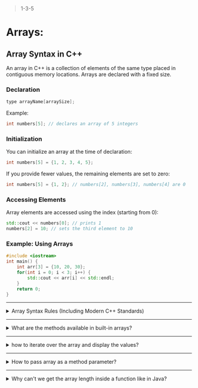 > 1-3-5
# Arrays:



## Array Syntax in C++

An array in C++ is a collection of elements of the same type placed in contiguous memory locations. Arrays are declared with a fixed size.

### Declaration
```cpp
type arrayName[arraySize];
```
Example:
```cpp
int numbers[5]; // declares an array of 5 integers
```

### Initialization
You can initialize an array at the time of declaration:
```cpp
int numbers[5] = {1, 2, 3, 4, 5};
```
If you provide fewer values, the remaining elements are set to zero:
```cpp
int numbers[5] = {1, 2}; // numbers[2], numbers[3], numbers[4] are 0
```

### Accessing Elements
Array elements are accessed using the index (starting from 0):
```cpp
std::cout << numbers[0]; // prints 1
numbers[2] = 10; // sets the third element to 10
```

### Example: Using Arrays
```cpp
#include <iostream>
int main() {
    int arr[3] = {10, 20, 30};
    for(int i = 0; i < 3; i++) {
        std::cout << arr[i] << std::endl;
    }
    return 0;
}
```

---

<details>
<summary> Array Syntax Rules (Including Modern C++ Standards) </summary>

## Array Syntax Rules (Including Modern C++ Standards)

Here are the key syntax rules for arrays in C++ (including C++11 and later):

1. **Declaration**
   - Must specify a constant size (except when using `std::vector` or Variable Length Arrays in some compilers as an extension).
   - Example: `int arr[10];`

2. **Initialization**
   - You can initialize at declaration:
     - `int arr[3] = {1, 2, 3};`
   - If fewer initializers are provided, remaining elements are zero-initialized:
     - `int arr[5] = {1, 2}; // arr[2], arr[3], arr[4] = 0`
   - Since C++11, you can use brace initialization:
     - `int arr[5]{}; // all elements are 0`
   - You can omit the size if an initializer list is provided:
     - `int arr[] = {1, 2, 3}; // size is 3`
   - zero initialization
     - All elements set to zero: `int arr5[5] = {0}; // all elements are 0`
     - You can also use brace initialization (since C++11): 
     - ` int arr6[5]{}; or int arr[5]{0} // all elements are 0`
   - Using Loops for Initialization You can assign values after declaration:
  
        ```cpp
        int arr7[5];
        for(int i = 0; i < 5; i++) {
            arr7[i] = i * 2;
        }
        ```

1. **Constexpr Arrays (C++11 and later)**
   - Arrays can be declared as `constexpr` if all values are known at compile time:
     - `constexpr int arr[] = {1, 2, 3};`

2. **Multidimensional Arrays**
   - Example: `int matrix[3][4];`
   - Initialization:
     - `int matrix[2][2] = {{1, 2}, {3, 4}};`

3. **std::array (C++11 and later)**
   - Safer, fixed-size array wrapper:
     - `#include <array>`
     - `std::array<int, 5> arr = {1, 2, 3, 4, 5};`

4. **std::vector (C++98 and later)**
   - Dynamic size, recommended for most use cases:
     - `#include <vector>`
     - `std::vector<int> v = {1, 2, 3};`

5. **Designated Initializers (C++20)**
   - Initialize specific elements:
     - `int arr[5] = {[2] = 10, [4] = 20}; // arr[2]=10, arr[4]=20, others=0`

6. **Accessing Elements**
   - Indexing starts at 0: `arr[0]` is the first element.
   - Out-of-bounds access is undefined behavior.

7. **Type Deduction with auto (C++11 and later)**
   - `auto arr = {1, 2, 3}; // arr is std::initializer_list<int>`

8.  **No Copy Assignment for Arrays**
    - Arrays cannot be assigned after declaration: `int a[3], b[3]; a = b; // Error`

> For most modern C++ code, prefer `std::array` for fixed-size and `std::vector` for dynamic-size arrays.


</details>

---

<details>
<summary> What are the methods available in built-in arrays? </summary>

Built-in arrays in C++ do not have any member methods or variables (like `.length()` or `.size()`). They are simply blocks of contiguous memory. You access and manipulate them using standard C++ operators and functions:

- **Accessing Elements:**
  - Use the index operator: `arr[0]`, `arr[1]`, etc.

- **Getting Array Size:**
  - Use the `sizeof` operator:
    ```cpp
    int arr[5];
    int size = sizeof(arr) / sizeof(arr[0]);
    ```

- **No Built-in Methods:**
  - Built-in arrays do NOT have methods like `.length()`, `.size()`, `.begin()`, or `.end()`.

- **Modern Alternatives:**
  - `std::array` (C++11): Has `.size()`, `.at()`, `.begin()`, `.end()`, etc.
  - `std::vector`: Dynamic size, many useful methods.

> For more features and safety, prefer `std::array` or `std::vector` in modern C++.

</details>

---


<details>
<summary> how to iterate over the array and display the values? </summary>

You can iterate over a built-in array and display its values using a loop. Here are two common ways:

**1. Using a for loop with array size:**
```cpp
int arr[5] = {1, 2, 3, 4, 5};
int size = sizeof(arr) / sizeof(arr[0]);
for (int i = 0; i < size; i++) {
    std::cout << arr[i] << " ";
}
```

**2. Using a range-based for loop (C++11 and later):**
```cpp
int arr[5] = {1, 2, 3, 4, 5};
for (int value : arr) {
    std::cout << value << " ";
}
```

Both methods will print all the elements of the array.

</details>

---

<details>
<summary> How to pass array as a method parameter? </summary>

In C++, you can pass an array to a function in several ways:

**1. As a pointer (most common):**
```cpp
void display(int numbers[], int size);
// or equivalently
void display(int* numbers, int size);
```
You must also pass the array size, because inside the function, `sizeof(numbers)` gives the size of the pointer, not the array.

**Example:**
```cpp
void display(int numbers[], int size) {
    for(int i = 0; i < size; i++) {
        std::cout << numbers[i] << " ";
    }
}
int main() {
    int arr[5] = {1, 2, 3, 4, 5};
    display(arr, 5);
}
```

**2. As a reference to an array of fixed size (C++11 and later):**
```cpp
void display(const int (&numbers)[5]) {
    for(int i = 0; i < 5; i++) {
        std::cout << numbers[i] << " ";
    }
}
```

**Key Point:**
- When you pass an array as a parameter, it decays to a pointer, so always pass the size separately unless you use references or modern containers like `std::array` or `std::vector`.

> For most use cases, pass both the array and its size to the function.

</details>

---

<details>
<summary> Why can't we get the array length inside a function like in Java? </summary>

In Java, arrays have a built-in `length` property (e.g., `array.length`). But in C++, when you pass an array to a function, it "decays" to a pointer. This means:

- The function receives only the address of the first element, not the whole array.
- The size information is lost; `sizeof(numbers)` inside the function gives the size of the pointer, not the array.

**Example:**
```cpp
void display(int numbers[]){
    int len = sizeof(numbers) / sizeof(numbers[0]); // This does NOT give array length!
    // ...
}
```
If you call `display(arr)` where `arr` is `int arr[5];`, inside `display`, `sizeof(numbers)` is just the size of a pointer (usually 4 or 8 bytes), not the array.

**Correct way:**
- Always pass the array size as a separate parameter:
  ```cpp
  void display(int numbers[], int size) {
      for(int i = 0; i < size; i++) {
          std::cout << numbers[i] << " ";
      }
  }
  ```

**Summary Table:**

| Language | Array "knows" its length? | How to get length?         |
|----------|--------------------------|----------------------------|
| Java     | Yes                      | `array.length`             |
| C++      | No (after passing)       | Pass size as a parameter   |

> Only use `sizeof(array) / sizeof(array[0])` in the same scope where the array is declared, not inside a function that takes an array parameter.

</details>


